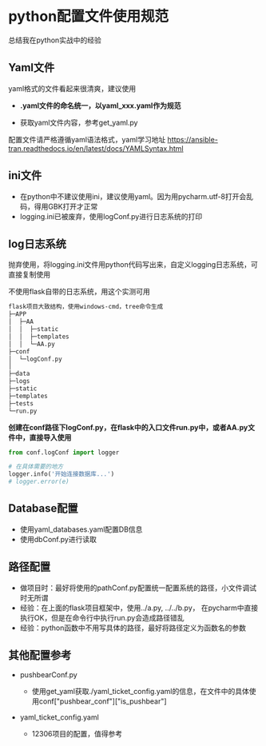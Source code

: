 # python配置文件使用规范

总结我在python实战中的经验

## Yaml文件

yaml格式的文件看起来很清爽，建议使用

- **.yaml文件的命名统一，以yaml_xxx.yaml作为规范**

- 获取yaml文件内容，参考get_yaml.py


配置文件请严格遵循yaml语法格式，yaml学习地址 https://ansible-tran.readthedocs.io/en/latest/docs/YAMLSyntax.html


## ini文件

- 在python中不建议使用ini，建议使用yaml。因为用pycharm.utf-8打开会乱码，得用GBK打开才正常
- logging.ini已被废弃，使用logConf.py进行日志系统的打印



## log日志系统

抛弃使用，将logging.ini文件用python代码写出来，自定义logging日志系统，可直接复制使用

不使用flask自带的日志系统，用这个实测可用

```md
flask项目大致结构，使用windows-cmd，tree命令生成
├─APP
│  ├─AA
│  │  ├─static
│  │  ├─templates
│  │  └─AA.py
├─conf
│  └─logConf.py
│  
├─data
├─logs
├─static
├─templates
├─tests
└─run.py
```

**创建在conf路径下logConf.py，在flask中的入口文件run.py中，或者AA.py文件中，直接导入使用**
```python
from conf.logConf import logger

# 在具体需要的地方
logger.info('开始连接数据库...')
# logger.error(e)
```

## Database配置

- 使用yaml_databases.yaml配置DB信息
- 使用dbConf.py进行读取


## 路径配置

- 做项目时：最好将使用的pathConf.py配置统一配置系统的路径，小文件调试时无所谓
- 经验：在上面的flask项目框架中，使用../a.py, ../../b.py， 在pycharm中直接执行OK，但是在命令行中执行run.py会造成路径错乱
- 经验：python函数中不用写具体的路径，最好将路径定义为函数名的参数



## 其他配置参考

- pushbearConf.py 
  - 使用get_yaml获取./yaml_ticket_config.yaml的信息，在文件中的具体使用conf["pushbear_conf"]["is_pushbear"]

- yaml_ticket_config.yaml
  - 12306项目的配置，值得参考